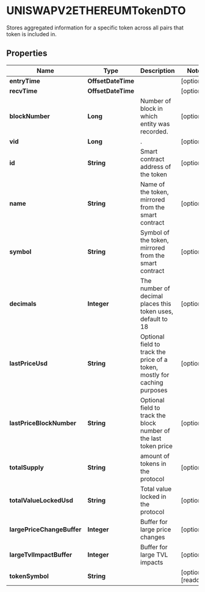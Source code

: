 

# UNISWAPV2ETHEREUMTokenDTO

Stores aggregated information for a specific token across all pairs that token is included in.

## Properties

| Name | Type | Description | Notes |
|------------ | ------------- | ------------- | -------------|
|**entryTime** | **OffsetDateTime** |  |  [optional] |
|**recvTime** | **OffsetDateTime** |  |  [optional] |
|**blockNumber** | **Long** | Number of block in which entity was recorded. |  [optional] |
|**vid** | **Long** | . |  [optional] |
|**id** | **String** | Smart contract address of the token |  [optional] |
|**name** | **String** | Name of the token, mirrored from the smart contract |  [optional] |
|**symbol** | **String** | Symbol of the token, mirrored from the smart contract |  [optional] |
|**decimals** | **Integer** | The number of decimal places this token uses, default to 18 |  [optional] |
|**lastPriceUsd** | **String** | Optional field to track the price of a token, mostly for caching purposes |  [optional] |
|**lastPriceBlockNumber** | **String** | Optional field to track the block number of the last token price |  [optional] |
|**totalSupply** | **String** | amount of tokens in the protocol |  [optional] |
|**totalValueLockedUsd** | **String** | Total value locked in the protocol |  [optional] |
|**largePriceChangeBuffer** | **Integer** | Buffer for large price changes |  [optional] |
|**largeTvlImpactBuffer** | **Integer** | Buffer for large TVL impacts |  [optional] |
|**tokenSymbol** | **String** |  |  [optional] [readonly] |



